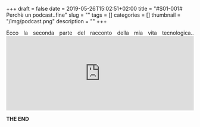 +++
draft = false
date = 2019-05-26T15:02:51+02:00
title = "#S01-001# Perchè un podcast..fine"
slug = ""
tags = []
categories = []
thumbnail = "/img/podcast.png"
description = ""
+++
<DIV align="justify">
Ecco la seconda parte del racconto della mia vita tecnologica..

<iframe src="https://widget.spreaker.com/player?episode_id=19040289&theme=light&playlist=false&playlist-continuous=false&autoplay=false&live-autoplay=false&chapters-image=true&episode_image_position=right&hide-logo=false&hide-likes=false&hide-comments=false&hide-sharing=false&hide-download=true" width="100%" height="200px" frameborder="0"></iframe>

**THE END**
